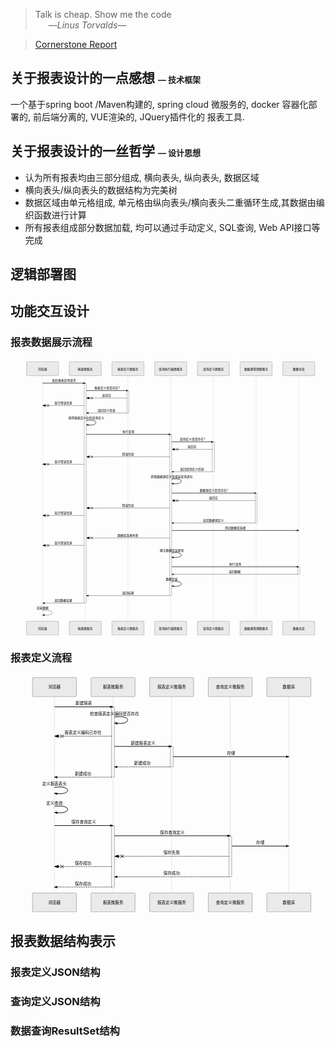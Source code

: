 <blockquote>
<p>Talk is cheap. Show me the code<br>
   —<em>Linus Torvalds</em>—</p>
</blockquote>
<blockquote>
<p><a href="http://www.baidu.com" title="Cornerstone Report">Cornerstone Report</a></p>
</blockquote>
<h2 id="关于报表设计的一点感想--font-size2-----技术框架font">关于报表设计的一点感想  <font size="2">—  技术框架</font></h2>
<p>一个基于spring boot /Maven构建的, spring cloud 微服务的, docker 容器化部署的, 前后端分离的, VUE渲染的, JQuery插件化的 报表工具.</p>
<h2 id="关于报表设计的一丝哲学--font-size2-----设计思想font">关于报表设计的一丝哲学  <font size="2">—  设计思想</font></h2>
<ul>
<li>认为所有报表均由三部分组成, 横向表头, 纵向表头, 数据区域</li>
<li>横向表头/纵向表头的数据结构为完美树</li>
<li>数据区域由单元格组成,  单元格由纵向表头/横向表头二重循环生成,其数据由编织函数进行计算</li>
<li>所有报表组成部分数据加载, 均可以通过手动定义, SQL查询, Web API接口等完成</li>
</ul>
<h2 id="逻辑部署图">逻辑部署图</h2>
<h2 id="功能交互设计">功能交互设计</h2>
<h3 id="报表数据展示流程">报表数据展示流程</h3>
<div class="mermaid"><svg xmlns="http://www.w3.org/2000/svg" id="mermaid-svg-7LmW5XUkO4FLMlD8" height="100%" width="100%" style="max-width:1475px;" viewBox="-75 -10 1475 1291"><g></g><g><line id="actor5402" x1="75" y1="5" x2="75" y2="1280" class="actor-line" stroke-width="0.5px" stroke="#999"></line><rect x="0" y="0" fill="#eaeaea" stroke="#666" width="150" height="65" rx="3" ry="3" class="actor"></rect><text x="75" y="32.5" dominant-baseline="central" alignment-baseline="central" class="actor" style="text-anchor: middle;"><tspan x="75" dy="0">浏览器</tspan></text></g><g><line id="actor5403" x1="275" y1="5" x2="275" y2="1280" class="actor-line" stroke-width="0.5px" stroke="#999"></line><rect x="200" y="0" fill="#eaeaea" stroke="#666" width="150" height="65" rx="3" ry="3" class="actor"></rect><text x="275" y="32.5" dominant-baseline="central" alignment-baseline="central" class="actor" style="text-anchor: middle;"><tspan x="275" dy="0">报表微服务</tspan></text></g><g><line id="actor5404" x1="475" y1="5" x2="475" y2="1280" class="actor-line" stroke-width="0.5px" stroke="#999"></line><rect x="400" y="0" fill="#eaeaea" stroke="#666" width="150" height="65" rx="3" ry="3" class="actor"></rect><text x="475" y="32.5" dominant-baseline="central" alignment-baseline="central" class="actor" style="text-anchor: middle;"><tspan x="475" dy="0">报表定义微服务</tspan></text></g><g><line id="actor5405" x1="675" y1="5" x2="675" y2="1280" class="actor-line" stroke-width="0.5px" stroke="#999"></line><rect x="600" y="0" fill="#eaeaea" stroke="#666" width="150" height="65" rx="3" ry="3" class="actor"></rect><text x="675" y="32.5" dominant-baseline="central" alignment-baseline="central" class="actor" style="text-anchor: middle;"><tspan x="675" dy="0">查询执行器微服务</tspan></text></g><g><line id="actor5406" x1="875" y1="5" x2="875" y2="1280" class="actor-line" stroke-width="0.5px" stroke="#999"></line><rect x="800" y="0" fill="#eaeaea" stroke="#666" width="150" height="65" rx="3" ry="3" class="actor"></rect><text x="875" y="32.5" dominant-baseline="central" alignment-baseline="central" class="actor" style="text-anchor: middle;"><tspan x="875" dy="0">查询定义微服务</tspan></text></g><g><line id="actor5407" x1="1075" y1="5" x2="1075" y2="1280" class="actor-line" stroke-width="0.5px" stroke="#999"></line><rect x="1000" y="0" fill="#eaeaea" stroke="#666" width="150" height="65" rx="3" ry="3" class="actor"></rect><text x="1075" y="32.5" dominant-baseline="central" alignment-baseline="central" class="actor" style="text-anchor: middle;"><tspan x="1075" dy="0">数据源管理微服务</tspan></text></g><g><line id="actor5408" x1="1275" y1="5" x2="1275" y2="1280" class="actor-line" stroke-width="0.5px" stroke="#999"></line><rect x="1200" y="0" fill="#eaeaea" stroke="#666" width="150" height="65" rx="3" ry="3" class="actor"></rect><text x="1275" y="32.5" dominant-baseline="central" alignment-baseline="central" class="actor" style="text-anchor: middle;"><tspan x="1275" dy="0">数据仓库</tspan></text></g><defs><marker id="arrowhead" refX="5" refY="2" markerWidth="6" markerHeight="4" orient="auto"><path d="M 0,0 V 4 L6,2 Z"></path></marker></defs><defs><marker id="crosshead" markerWidth="15" markerHeight="8" orient="auto" refX="16" refY="4"><path fill="black" stroke="#000000" stroke-width="1px" d="M 9,2 V 6 L16,4 Z" style="stroke-dasharray: 0, 0;"></path><path fill="none" stroke="#000000" stroke-width="1px" d="M 0,1 L 6,7 M 6,1 L 0,7" style="stroke-dasharray: 0, 0;"></path></marker></defs><g><text x="175" y="93" class="messageText" style="text-anchor: middle;">发起报表查询请求</text><line x1="75" y1="100" x2="275" y2="100" class="messageLine0" stroke-width="2" stroke="black" marker-end="url(#arrowhead)" style="fill: none;"></line></g><g><rect x="270" y="102" fill="#f4f4f4" stroke="#666" width="10" height="1028" rx="0" ry="0"></rect></g><g><text x="377.5" y="128" class="messageText" style="text-anchor: middle;">报表定义是否存在?</text><line x1="280" y1="135" x2="475" y2="135" class="messageLine0" stroke-width="2" stroke="black" marker-end="url(#arrowhead)" style="fill: none;"></line></g><g><rect x="470" y="137" fill="#f4f4f4" stroke="#666" width="10" height="103" rx="0" ry="0"></rect></g><g><text x="375" y="163" class="messageText" style="text-anchor: middle;">返回空</text><line x1="470" y1="170" x2="280" y2="170" class="messageLine1" stroke-width="2" stroke="black" marker-end="url(#crosshead)" style="stroke-dasharray: 3, 3; fill: none;"></line></g><g><text x="172.5" y="198" class="messageText" style="text-anchor: middle;">显示错误信息</text><line x1="270" y1="205" x2="75" y2="205" class="messageLine1" stroke-width="2" stroke="black" marker-end="url(#crosshead)" style="stroke-dasharray: 3, 3; fill: none;"></line></g><g><text x="375" y="233" class="messageText" style="text-anchor: middle;">返回定义信息</text><line x1="470" y1="240" x2="280" y2="240" class="messageLine1" stroke-width="2" stroke="black" marker-end="url(#arrowhead)" style="stroke-dasharray: 3, 3; fill: none;"></line></g><g><text x="280" y="268" class="messageText" style="text-anchor: middle;">获得报表定义中的查询定义</text><path d="M 280,275 C 340,265 340,305 280,295" class="messageLine0" stroke-width="2" stroke="black" marker-end="url(#arrowhead)" style="fill: none;"></path></g><g><text x="477.5" y="333" class="messageText" style="text-anchor: middle;">执行查询</text><line x1="280" y1="340" x2="675" y2="340" class="messageLine0" stroke-width="2" stroke="black" marker-end="url(#arrowhead)" style="fill: none;"></line></g><g><rect x="670" y="342" fill="#f4f4f4" stroke="#666" width="10" height="753" rx="0" ry="0"></rect></g><g><text x="777.5" y="368" class="messageText" style="text-anchor: middle;">查询定义是否存在?</text><line x1="680" y1="375" x2="875" y2="375" class="messageLine0" stroke-width="2" stroke="black" marker-end="url(#arrowhead)" style="fill: none;"></line></g><g><rect x="870" y="377" fill="#f4f4f4" stroke="#666" width="10" height="138" rx="0" ry="0"></rect></g><g><text x="775" y="403" class="messageText" style="text-anchor: middle;">返回空</text><line x1="870" y1="410" x2="680" y2="410" class="messageLine1" stroke-width="2" stroke="black" marker-end="url(#crosshead)" style="stroke-dasharray: 3, 3; fill: none;"></line></g><g><text x="475" y="438" class="messageText" style="text-anchor: middle;">错误信息</text><line x1="670" y1="445" x2="280" y2="445" class="messageLine1" stroke-width="2" stroke="black" marker-end="url(#crosshead)" style="stroke-dasharray: 3, 3; fill: none;"></line></g><g><text x="172.5" y="473" class="messageText" style="text-anchor: middle;">显示错误信息</text><line x1="270" y1="480" x2="75" y2="480" class="messageLine1" stroke-width="2" stroke="black" marker-end="url(#crosshead)" style="stroke-dasharray: 3, 3; fill: none;"></line></g><g><text x="775" y="508" class="messageText" style="text-anchor: middle;">返回查询定义信息</text><line x1="870" y1="515" x2="680" y2="515" class="messageLine1" stroke-width="2" stroke="black" marker-end="url(#arrowhead)" style="stroke-dasharray: 3, 3; fill: none;"></line></g><g><text x="680" y="543" class="messageText" style="text-anchor: middle;">获取数据源定义及组装查询语句</text><path d="M 680,550 C 740,540 740,580 680,570" class="messageLine0" stroke-width="2" stroke="black" marker-end="url(#arrowhead)" style="fill: none;"></path></g><g><text x="877.5" y="608" class="messageText" style="text-anchor: middle;">数据源定义是否存在?</text><line x1="680" y1="615" x2="1075" y2="615" class="messageLine0" stroke-width="2" stroke="black" marker-end="url(#arrowhead)" style="fill: none;"></line></g><g><rect x="1070" y="617" fill="#f4f4f4" stroke="#666" width="10" height="138" rx="0" ry="0"></rect></g><g><text x="875" y="643" class="messageText" style="text-anchor: middle;">返回空</text><line x1="1070" y1="650" x2="680" y2="650" class="messageLine1" stroke-width="2" stroke="black" marker-end="url(#crosshead)" style="stroke-dasharray: 3, 3; fill: none;"></line></g><g><text x="475" y="678" class="messageText" style="text-anchor: middle;">错误信息</text><line x1="670" y1="685" x2="280" y2="685" class="messageLine1" stroke-width="2" stroke="black" marker-end="url(#crosshead)" style="stroke-dasharray: 3, 3; fill: none;"></line></g><g><text x="172.5" y="713" class="messageText" style="text-anchor: middle;">显示错误信息</text><line x1="270" y1="720" x2="75" y2="720" class="messageLine1" stroke-width="2" stroke="black" marker-end="url(#crosshead)" style="stroke-dasharray: 3, 3; fill: none;"></line></g><g><text x="875" y="748" class="messageText" style="text-anchor: middle;">返回数据源定义</text><line x1="1070" y1="755" x2="680" y2="755" class="messageLine1" stroke-width="2" stroke="black" marker-end="url(#arrowhead)" style="stroke-dasharray: 3, 3; fill: none;"></line></g><g><text x="977.5" y="783" class="messageText" style="text-anchor: middle;">测试数据库连接</text><line x1="680" y1="790" x2="1275" y2="790" class="messageLine0" stroke-width="2" stroke="black" marker-end="url(#arrowhead)" style="fill: none;"></line></g><g><text x="475" y="818" class="messageText" style="text-anchor: middle;">数据库连接失败</text><line x1="670" y1="825" x2="280" y2="825" class="messageLine1" stroke-width="2" stroke="black" marker-end="url(#crosshead)" style="stroke-dasharray: 3, 3; fill: none;"></line></g><g><text x="172.5" y="853" class="messageText" style="text-anchor: middle;">显示错误信息</text><line x1="270" y1="860" x2="75" y2="860" class="messageLine1" stroke-width="2" stroke="black" marker-end="url(#crosshead)" style="stroke-dasharray: 3, 3; fill: none;"></line></g><g><text x="680" y="888" class="messageText" style="text-anchor: middle;">建立数据库连接池</text><path d="M 680,895 C 740,885 740,925 680,915" class="messageLine0" stroke-width="2" stroke="black" marker-end="url(#arrowhead)" style="fill: none;"></path></g><g><text x="977.5" y="953" class="messageText" style="text-anchor: middle;">执行查询</text><line x1="680" y1="960" x2="1275" y2="960" class="messageLine0" stroke-width="2" stroke="black" marker-end="url(#arrowhead)" style="fill: none;"></line></g><g><rect x="1270" y="962" fill="#f4f4f4" stroke="#666" width="10" height="33" rx="0" ry="0"></rect></g><g><text x="975" y="988" class="messageText" style="text-anchor: middle;">返回数据</text><line x1="1270" y1="995" x2="680" y2="995" class="messageLine1" stroke-width="2" stroke="black" marker-end="url(#arrowhead)" style="stroke-dasharray: 3, 3; fill: none;"></line></g><g><text x="680" y="1023" class="messageText" style="text-anchor: middle;">数据封装</text><path d="M 680,1030 C 740,1020 740,1060 680,1050" class="messageLine0" stroke-width="2" stroke="black" marker-end="url(#arrowhead)" style="fill: none;"></path></g><g><text x="475" y="1088" class="messageText" style="text-anchor: middle;">返回结果</text><line x1="670" y1="1095" x2="280" y2="1095" class="messageLine1" stroke-width="2" stroke="black" marker-end="url(#arrowhead)" style="stroke-dasharray: 3, 3; fill: none;"></line></g><g><text x="172.5" y="1123" class="messageText" style="text-anchor: middle;">返回数据结果</text><line x1="270" y1="1130" x2="75" y2="1130" class="messageLine1" stroke-width="2" stroke="black" marker-end="url(#arrowhead)" style="stroke-dasharray: 3, 3; fill: none;"></line></g><g><text x="75" y="1158" class="messageText" style="text-anchor: middle;">渲染数据</text><path d="M 75,1165 C 135,1155 135,1195 75,1185" class="messageLine1" stroke-width="2" stroke="black" marker-end="url(#arrowhead)" style="stroke-dasharray: 3, 3; fill: none;"></path></g><g><rect x="0" y="1215" fill="#eaeaea" stroke="#666" width="150" height="65" rx="3" ry="3" class="actor"></rect><text x="75" y="1247.5" dominant-baseline="central" alignment-baseline="central" class="actor" style="text-anchor: middle;"><tspan x="75" dy="0">浏览器</tspan></text></g><g><rect x="200" y="1215" fill="#eaeaea" stroke="#666" width="150" height="65" rx="3" ry="3" class="actor"></rect><text x="275" y="1247.5" dominant-baseline="central" alignment-baseline="central" class="actor" style="text-anchor: middle;"><tspan x="275" dy="0">报表微服务</tspan></text></g><g><rect x="400" y="1215" fill="#eaeaea" stroke="#666" width="150" height="65" rx="3" ry="3" class="actor"></rect><text x="475" y="1247.5" dominant-baseline="central" alignment-baseline="central" class="actor" style="text-anchor: middle;"><tspan x="475" dy="0">报表定义微服务</tspan></text></g><g><rect x="600" y="1215" fill="#eaeaea" stroke="#666" width="150" height="65" rx="3" ry="3" class="actor"></rect><text x="675" y="1247.5" dominant-baseline="central" alignment-baseline="central" class="actor" style="text-anchor: middle;"><tspan x="675" dy="0">查询执行器微服务</tspan></text></g><g><rect x="800" y="1215" fill="#eaeaea" stroke="#666" width="150" height="65" rx="3" ry="3" class="actor"></rect><text x="875" y="1247.5" dominant-baseline="central" alignment-baseline="central" class="actor" style="text-anchor: middle;"><tspan x="875" dy="0">查询定义微服务</tspan></text></g><g><rect x="1000" y="1215" fill="#eaeaea" stroke="#666" width="150" height="65" rx="3" ry="3" class="actor"></rect><text x="1075" y="1247.5" dominant-baseline="central" alignment-baseline="central" class="actor" style="text-anchor: middle;"><tspan x="1075" dy="0">数据源管理微服务</tspan></text></g><g><rect x="1200" y="1215" fill="#eaeaea" stroke="#666" width="150" height="65" rx="3" ry="3" class="actor"></rect><text x="1275" y="1247.5" dominant-baseline="central" alignment-baseline="central" class="actor" style="text-anchor: middle;"><tspan x="1275" dy="0">数据仓库</tspan></text></g></svg></div>
<h3 id="报表定义流程">报表定义流程</h3>
<div class="mermaid"><svg xmlns="http://www.w3.org/2000/svg" id="mermaid-svg-t1GGzWPtvpVMkUh8" height="100%" width="100%" style="max-width:1075px;" viewBox="-75 -10 1075 811"><g></g><g><line id="actor5409" x1="75" y1="5" x2="75" y2="800" class="actor-line" stroke-width="0.5px" stroke="#999"></line><rect x="0" y="0" fill="#eaeaea" stroke="#666" width="150" height="65" rx="3" ry="3" class="actor"></rect><text x="75" y="32.5" dominant-baseline="central" alignment-baseline="central" class="actor" style="text-anchor: middle;"><tspan x="75" dy="0">浏览器</tspan></text></g><g><line id="actor5410" x1="275" y1="5" x2="275" y2="800" class="actor-line" stroke-width="0.5px" stroke="#999"></line><rect x="200" y="0" fill="#eaeaea" stroke="#666" width="150" height="65" rx="3" ry="3" class="actor"></rect><text x="275" y="32.5" dominant-baseline="central" alignment-baseline="central" class="actor" style="text-anchor: middle;"><tspan x="275" dy="0">报表微服务</tspan></text></g><g><line id="actor5411" x1="475" y1="5" x2="475" y2="800" class="actor-line" stroke-width="0.5px" stroke="#999"></line><rect x="400" y="0" fill="#eaeaea" stroke="#666" width="150" height="65" rx="3" ry="3" class="actor"></rect><text x="475" y="32.5" dominant-baseline="central" alignment-baseline="central" class="actor" style="text-anchor: middle;"><tspan x="475" dy="0">报表定义微服务</tspan></text></g><g><line id="actor5412" x1="675" y1="5" x2="675" y2="800" class="actor-line" stroke-width="0.5px" stroke="#999"></line><rect x="600" y="0" fill="#eaeaea" stroke="#666" width="150" height="65" rx="3" ry="3" class="actor"></rect><text x="675" y="32.5" dominant-baseline="central" alignment-baseline="central" class="actor" style="text-anchor: middle;"><tspan x="675" dy="0">查询定义微服务</tspan></text></g><g><line id="actor5413" x1="875" y1="5" x2="875" y2="800" class="actor-line" stroke-width="0.5px" stroke="#999"></line><rect x="800" y="0" fill="#eaeaea" stroke="#666" width="150" height="65" rx="3" ry="3" class="actor"></rect><text x="875" y="32.5" dominant-baseline="central" alignment-baseline="central" class="actor" style="text-anchor: middle;"><tspan x="875" dy="0">数据库</tspan></text></g><defs><marker id="arrowhead" refX="5" refY="2" markerWidth="6" markerHeight="4" orient="auto"><path d="M 0,0 V 4 L6,2 Z"></path></marker></defs><defs><marker id="crosshead" markerWidth="15" markerHeight="8" orient="auto" refX="16" refY="4"><path fill="black" stroke="#000000" stroke-width="1px" d="M 9,2 V 6 L16,4 Z" style="stroke-dasharray: 0, 0;"></path><path fill="none" stroke="#000000" stroke-width="1px" d="M 0,1 L 6,7 M 6,1 L 0,7" style="stroke-dasharray: 0, 0;"></path></marker></defs><g><text x="175" y="93" class="messageText" style="text-anchor: middle;">新建报表</text><line x1="75" y1="100" x2="275" y2="100" class="messageLine0" stroke-width="2" stroke="black" marker-end="url(#arrowhead)" style="fill: none;"></line></g><g><rect x="270" y="102" fill="#f4f4f4" stroke="#666" width="10" height="238" rx="0" ry="0"></rect></g><g><text x="280" y="128" class="messageText" style="text-anchor: middle;">检查报表定义编码是否存在</text><path d="M 280,135 C 340,125 340,165 280,155" class="messageLine0" stroke-width="2" stroke="black" marker-end="url(#arrowhead)" style="fill: none;"></path></g><g><text x="172.5" y="193" class="messageText" style="text-anchor: middle;">报表定义编码已存在</text><line x1="270" y1="200" x2="75" y2="200" class="messageLine1" stroke-width="2" stroke="black" marker-end="url(#crosshead)" style="stroke-dasharray: 3, 3; fill: none;"></line></g><g><text x="377.5" y="228" class="messageText" style="text-anchor: middle;">新建报表定义</text><line x1="280" y1="235" x2="475" y2="235" class="messageLine0" stroke-width="2" stroke="black" marker-end="url(#arrowhead)" style="fill: none;"></line></g><g><rect x="470" y="237" fill="#f4f4f4" stroke="#666" width="10" height="68" rx="0" ry="0"></rect></g><g><text x="677.5" y="263" class="messageText" style="text-anchor: middle;">存储</text><line x1="480" y1="270" x2="875" y2="270" class="messageLine0" stroke-width="2" stroke="black" marker-end="url(#arrowhead)" style="fill: none;"></line></g><g><text x="375" y="298" class="messageText" style="text-anchor: middle;">新建成功</text><line x1="470" y1="305" x2="280" y2="305" class="messageLine1" stroke-width="2" stroke="black" marker-end="url(#arrowhead)" style="stroke-dasharray: 3, 3; fill: none;"></line></g><g><text x="172.5" y="333" class="messageText" style="text-anchor: middle;">新建成功</text><line x1="270" y1="340" x2="75" y2="340" class="messageLine1" stroke-width="2" stroke="black" marker-end="url(#arrowhead)" style="stroke-dasharray: 3, 3; fill: none;"></line></g><g><text x="75" y="368" class="messageText" style="text-anchor: middle;">定义报表表头</text><path d="M 75,375 C 135,365 135,405 75,395" class="messageLine0" stroke-width="2" stroke="black" marker-end="url(#arrowhead)" style="fill: none;"></path></g><g><text x="75" y="433" class="messageText" style="text-anchor: middle;">定义查询</text><path d="M 75,440 C 135,430 135,470 75,460" class="messageLine0" stroke-width="2" stroke="black" marker-end="url(#arrowhead)" style="fill: none;"></path></g><g><text x="175" y="498" class="messageText" style="text-anchor: middle;">保存查询定义</text><line x1="75" y1="505" x2="275" y2="505" class="messageLine0" stroke-width="2" stroke="black" marker-end="url(#arrowhead)" style="fill: none;"></line></g><g><rect x="270" y="507" fill="#f4f4f4" stroke="#666" width="10" height="208" rx="0" ry="0"></rect></g><g><text x="477.5" y="533" class="messageText" style="text-anchor: middle;">保存查询定义</text><line x1="280" y1="540" x2="675" y2="540" class="messageLine0" stroke-width="2" stroke="black" marker-end="url(#arrowhead)" style="fill: none;"></line></g><g><rect x="670" y="542" fill="#f4f4f4" stroke="#666" width="10" height="138" rx="0" ry="0"></rect></g><g><text x="777.5" y="568" class="messageText" style="text-anchor: middle;">存储</text><line x1="680" y1="575" x2="875" y2="575" class="messageLine0" stroke-width="2" stroke="black" marker-end="url(#arrowhead)" style="fill: none;"></line></g><g><text x="475" y="603" class="messageText" style="text-anchor: middle;">保存失败</text><line x1="670" y1="610" x2="280" y2="610" class="messageLine1" stroke-width="2" stroke="black" marker-end="url(#crosshead)" style="stroke-dasharray: 3, 3; fill: none;"></line></g><g><text x="172.5" y="638" class="messageText" style="text-anchor: middle;">保存成功</text><line x1="270" y1="645" x2="75" y2="645" class="messageLine1" stroke-width="2" stroke="black" marker-end="url(#crosshead)" style="stroke-dasharray: 3, 3; fill: none;"></line></g><g><text x="475" y="673" class="messageText" style="text-anchor: middle;">保存成功</text><line x1="670" y1="680" x2="280" y2="680" class="messageLine1" stroke-width="2" stroke="black" marker-end="url(#arrowhead)" style="stroke-dasharray: 3, 3; fill: none;"></line></g><g><text x="172.5" y="708" class="messageText" style="text-anchor: middle;">保存成功</text><line x1="270" y1="715" x2="75" y2="715" class="messageLine1" stroke-width="2" stroke="black" marker-end="url(#arrowhead)" style="stroke-dasharray: 3, 3; fill: none;"></line></g><g><rect x="0" y="735" fill="#eaeaea" stroke="#666" width="150" height="65" rx="3" ry="3" class="actor"></rect><text x="75" y="767.5" dominant-baseline="central" alignment-baseline="central" class="actor" style="text-anchor: middle;"><tspan x="75" dy="0">浏览器</tspan></text></g><g><rect x="200" y="735" fill="#eaeaea" stroke="#666" width="150" height="65" rx="3" ry="3" class="actor"></rect><text x="275" y="767.5" dominant-baseline="central" alignment-baseline="central" class="actor" style="text-anchor: middle;"><tspan x="275" dy="0">报表微服务</tspan></text></g><g><rect x="400" y="735" fill="#eaeaea" stroke="#666" width="150" height="65" rx="3" ry="3" class="actor"></rect><text x="475" y="767.5" dominant-baseline="central" alignment-baseline="central" class="actor" style="text-anchor: middle;"><tspan x="475" dy="0">报表定义微服务</tspan></text></g><g><rect x="600" y="735" fill="#eaeaea" stroke="#666" width="150" height="65" rx="3" ry="3" class="actor"></rect><text x="675" y="767.5" dominant-baseline="central" alignment-baseline="central" class="actor" style="text-anchor: middle;"><tspan x="675" dy="0">查询定义微服务</tspan></text></g><g><rect x="800" y="735" fill="#eaeaea" stroke="#666" width="150" height="65" rx="3" ry="3" class="actor"></rect><text x="875" y="767.5" dominant-baseline="central" alignment-baseline="central" class="actor" style="text-anchor: middle;"><tspan x="875" dy="0">数据库</tspan></text></g></svg></div>
<h2 id="报表数据结构表示">报表数据结构表示</h2>
<h3 id="报表定义json结构">报表定义JSON结构</h3>
<h3 id="查询定义json结构">查询定义JSON结构</h3>
<h3 id="数据查询resultset结构">数据查询ResultSet结构</h3>

